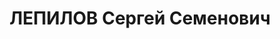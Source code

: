 ---
title: ЛЕПИЛОВ Сергей Семенович
description: "Род. в 1893, Свердловская обл. (Пермская губ.), Майкаровский завод [Майкорский\
  \ завод?], русский. Проживал: Челябинская обл., г. Копейск. Трест \"Челябуголь\"\
  , шахта 7/8, помощник главного инженера по капитальным работам \n  Арестован 23.09.1937.\
  \ Приговор: 29.12.1937 – ВМН. Расстрелян 29.12.1937"
---